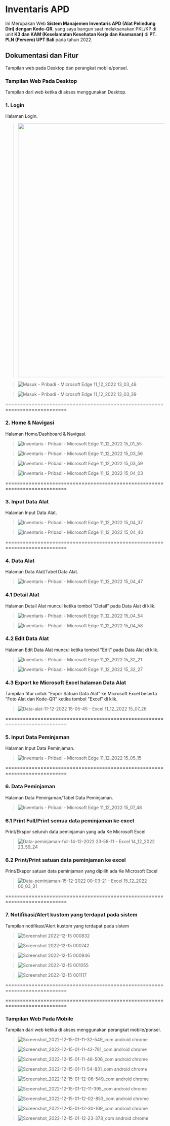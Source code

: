 # Inventaris APD

Ini Merupakan Web **Sistem Manajemen Inventaris APD (Alat Pelindung Diri) dengan Kode-QR**, yang saya bangun saat melaksanakan PKL/KP di unit **K3 dan KAM (Keselamatan Kesehatan Kerja dan Keamanan)** di **PT. PLN (Persero) UPT Bali** pada tahun 2022.


## Dokumentasi dan Fitur 
Tampilan web pada Desktop dan perangkat mobile/ponsel.

### Tampilan Web Pada Desktop 
Tampilan dari web ketika di akses menggunakan Desktop.


### 1. Login
Halaman Login.



> <img src="https://user-images.githubusercontent.com/114056087/206891232-2e27d8ab-6d36-420d-af9c-5a2edf1a0eb7.png" width = "800"/>

>![Masuk - Pribadi - Microsoft​ Edge 11_12_2022 13_03_48](https://user-images.githubusercontent.com/114056087/206891241-ad71ae94-d2ad-4183-ad13-f2a002850955.png)

>![Masuk - Pribadi - Microsoft​ Edge 11_12_2022 13_03_39](https://user-images.githubusercontent.com/114056087/206891252-a2f5ce27-288e-4c90-822b-f82299f1a37e.png)


===========================================================================


### 2. Home & Navigasi
Halaman Home/Dashboard & Navigasi.



>![Inventaris - Pribadi - Microsoft​ Edge 11_12_2022 15_01_55](https://user-images.githubusercontent.com/114056087/206891299-e6ac980d-820d-41fe-be89-8c78a3b2ed9b.png)

>![Inventaris - Pribadi - Microsoft​ Edge 11_12_2022 15_03_56](https://user-images.githubusercontent.com/114056087/206891317-3b2ec27b-d0ed-424f-a47c-e8395aa4c81f.png)

>![Inventaris - Pribadi - Microsoft​ Edge 11_12_2022 15_03_59](https://user-images.githubusercontent.com/114056087/206891320-62f00428-951b-4c17-9d78-3444d3c9cbf9.png)

>![Inventaris - Pribadi - Microsoft​ Edge 11_12_2022 15_04_03](https://user-images.githubusercontent.com/114056087/206891324-df86924f-fe75-4750-b4fe-9177374db086.png)


===========================================================================


### 3. Input Data Alat
Halaman Input Data Alat.



>![Inventaris - Pribadi - Microsoft​ Edge 11_12_2022 15_04_37](https://user-images.githubusercontent.com/114056087/206891377-27865bcb-29a3-4a46-b92e-9f0c391247e6.png)

>![Inventaris - Pribadi - Microsoft​ Edge 11_12_2022 15_04_40](https://user-images.githubusercontent.com/114056087/206891388-ef38711a-df40-4eb0-b58e-db772578b5b3.png)


===========================================================================


### 4. Data Alat
Halaman Data Alat/Tabel Data Alat.



>![Inventaris - Pribadi - Microsoft​ Edge 11_12_2022 15_04_47](https://user-images.githubusercontent.com/114056087/206891564-b7fe1550-93a9-4552-948d-7f1d562b3568.png)




  ### 4.1 Detail Alat
  Halaman Detail Alat muncul ketika tombol "Detail" pada Data Alat di klik.
  
  
  
  >![Inventaris - Pribadi - Microsoft​ Edge 11_12_2022 15_04_54](https://user-images.githubusercontent.com/114056087/206891584-9e280c24-513f-496a-a1c6-7ce47d2e08d1.png)
  
  >![Inventaris - Pribadi - Microsoft​ Edge 11_12_2022 15_04_58](https://user-images.githubusercontent.com/114056087/206891609-203c989b-cbb3-46ce-ba1a-3a084ec50ac5.png)
  
  
  
  ### 4.2 Edit Data Alat
  Halaman Edit Data Alat muncul ketika tombol "Edit" pada Data Alat di klik.
  
  
  
  >![Inventaris - Pribadi - Microsoft​ Edge 11_12_2022 15_32_21](https://user-images.githubusercontent.com/114056087/206891647-00a377d8-cf92-479d-b2ff-5c3a1cef6fa5.png)
  
  >![Inventaris - Pribadi - Microsoft​ Edge 11_12_2022 15_32_27](https://user-images.githubusercontent.com/114056087/206891652-af41d9f6-1737-4565-9ec7-95222782b067.png)
  
  
  
  ### 4.3 Export ke Microsoft Excel halaman Data Alat
  Tampilan fitur untuk "Expor Satuan Data Alat" ke Microsoft Excel beserta "Foto Alat dan Kode-QR" ketika tombol "Excel" di klik.
  
  
  >![Data-alat-11-12-2022 15-05-45 - Excel 11_12_2022 15_07_26](https://user-images.githubusercontent.com/114056087/206891766-5118bbfc-ebed-48a4-b146-de9895c68d44.png)


===========================================================================


### 5. Input Data Peminjaman
Halaman Input Data Peminjaman.


>![Inventaris - Pribadi - Microsoft​ Edge 11_12_2022 15_05_15](https://user-images.githubusercontent.com/114056087/206891789-94115256-e719-44da-89c2-f70c931a9a9d.png)


===========================================================================


### 6. Data Peminjaman
Halaman Data Peminjaman/Tabel Data Peminjaman.

>![Inventaris - Pribadi - Microsoft​ Edge 11_12_2022 15_07_48](https://user-images.githubusercontent.com/114056087/206891880-d1bba86e-b81b-40d1-b054-8959d1da2f6f.png)

  ### 6.1 Print Full/Print semua data peminjaman ke excel
  Print/Ekspor seluruh data peminjaman yang ada Ke Microsoft Excel

  >![Data-peminjaman-full-14-12-2022 23-58-11 - Excel 14_12_2022 23_59_24](https://user-images.githubusercontent.com/114056087/207645346-d954160f-9bbb-44c3-bb4f-d956886e771a.png)


  ### 6.2 Print/Print satuan data peminjaman ke excel
  Print/Ekspor satuan data peminjaman yang dipilih ada Ke Microsoft Excel

  >![Data-peminjaman-15-12-2022 00-03-21 - Excel 15_12_2022 00_03_31](https://user-images.githubusercontent.com/114056087/207646225-be33a689-0018-4c30-96a2-07b96fac0c59.png)


===========================================================================


### 7. Notifikasi/Alert kustom yang terdapat pada sistem
Tampilan notifikasi/Alert kustom yang terdapat pada sistem

>![Screenshot 2022-12-15 000832](https://user-images.githubusercontent.com/114056087/207650167-dd7b6db0-031f-44d7-8bbe-457bfb25d61b.png)

>![Screenshot 2022-12-15 000742](https://user-images.githubusercontent.com/114056087/207650234-9ffc6ac5-45ce-43ad-b283-5ebb6b9a343e.png)

>![Screenshot 2022-12-15 000946](https://user-images.githubusercontent.com/114056087/207650296-4667c219-fa61-4c81-9e7b-8d24f7ee49d0.png)

>![Screenshot 2022-12-15 001055](https://user-images.githubusercontent.com/114056087/207650339-b3d347a4-e991-4252-9700-ce7d4ed21feb.png)

>![Screenshot 2022-12-15 001117](https://user-images.githubusercontent.com/114056087/207650388-dcb16613-9a2b-4b3e-a20a-a66694eef5fd.png)





===========================================================================

===========================================================================


### Tampilan Web Pada Mobile 
Tampilan dari web ketika di akses menggunakan perangkat mobile/ponsel.


>![Screenshot_2022-12-15-01-11-32-549_com android chrome](https://user-images.githubusercontent.com/114056087/207663189-e90f1e91-25a5-486d-8528-9e233ea2552b.jpg)

>![Screenshot_2022-12-15-01-11-42-781_com android chrome](https://user-images.githubusercontent.com/114056087/207663237-b73e6fc7-c0aa-47bb-8d4c-b4b8b1b33b89.jpg)

>![Screenshot_2022-12-15-01-11-48-506_com android chrome](https://user-images.githubusercontent.com/114056087/207663261-d4ca2bef-158f-4501-ae8a-9ab7c7ccf508.jpg)

>![Screenshot_2022-12-15-01-11-54-831_com android chrome](https://user-images.githubusercontent.com/114056087/207663289-94381702-92b5-4248-8e10-7c1ae346d51d.jpg)

>![Screenshot_2022-12-15-01-12-06-549_com android chrome](https://user-images.githubusercontent.com/114056087/207663648-52fe2950-9a49-4836-879a-af65f51bae52.jpg)

>![Screenshot_2022-12-15-01-12-11-395_com android chrome](https://user-images.githubusercontent.com/114056087/207663724-feb1ce2e-d27a-4453-a47a-e60bee252ec9.jpg)

>![Screenshot_2022-12-15-01-12-02-853_com android chrome](https://user-images.githubusercontent.com/114056087/207663492-ad31cbfe-2e5e-4476-9be7-5aefd0956d65.jpg)

>![Screenshot_2022-12-15-01-12-30-169_com android chrome](https://user-images.githubusercontent.com/114056087/207663925-e34d04c0-e6cb-4c9f-8806-0308f8ad07f9.jpg)

>![Screenshot_2022-12-15-01-12-23-378_com android chrome](https://user-images.githubusercontent.com/114056087/207663949-022a781e-942d-4ffe-8b9e-9a94e209a146.jpg)






